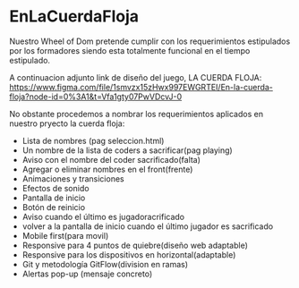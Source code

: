 # EnLaCuerdaFloja

Nuestro Wheel of Dom pretende cumplir con los requerimientos estipulados por los formadores siendo esta totalmente funcional en el tiempo estipulado.

A continuacion adjunto link de diseño del juego, LA CUERDA FLOJA:
https://www.figma.com/file/1smvzx15zHwx997EWGRTEI/En-la-cuerda-floja?node-id=0%3A1&t=Vfa1gty07PwVDcvJ-0

No obstante procedemos a nombrar los requerimientos aplicados en nuestro pryecto la cuerda floja:

* Lista de nombres (pag seleccion.html)
* Un nombre de la lista de coders a sacrificar(pag playing)
* Aviso con el nombre del coder sacrificado(falta)
* Agregar o eliminar nombres en el front(frente)
* Animaciones y transiciones
* Efectos de sonido
* Pantalla de inicio
* Botón de reinicio
* Aviso cuando el último  es jugadoracrificado
* volver a la pantalla de inicio cuando el último jugador es sacrificado
* Mobile first(para movil)
* Responsive para 4 puntos de quiebre(diseño web adaptable)
* Responsive para los dispositivos en horizontal(adaptable)
* Git y metodología GitFlow(division en ramas)
* Alertas pop-up (mensaje concreto)
